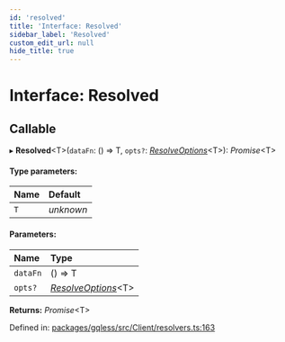 ```yaml
---
id: 'resolved'
title: 'Interface: Resolved'
sidebar_label: 'Resolved'
custom_edit_url: null
hide_title: true
---
```


# Interface: Resolved

## Callable

▸ **Resolved**<T\>(`dataFn`: () => T, `opts?`: [_ResolveOptions_](resolveoptions.md)<T\>): _Promise_<T\>

#### Type parameters:

| Name | Default   |
| :--- | :-------- |
| `T`  | _unknown_ |

#### Parameters:

| Name     | Type                                      |
| :------- | :---------------------------------------- |
| `dataFn` | () => T                                   |
| `opts?`  | [_ResolveOptions_](resolveoptions.md)<T\> |

**Returns:** _Promise_<T\>

Defined in: [packages/gqless/src/Client/resolvers.ts:163](https://github.com/gqless/gqless/blob/master/packages/gqless/src/Client/resolvers.ts#L163)
